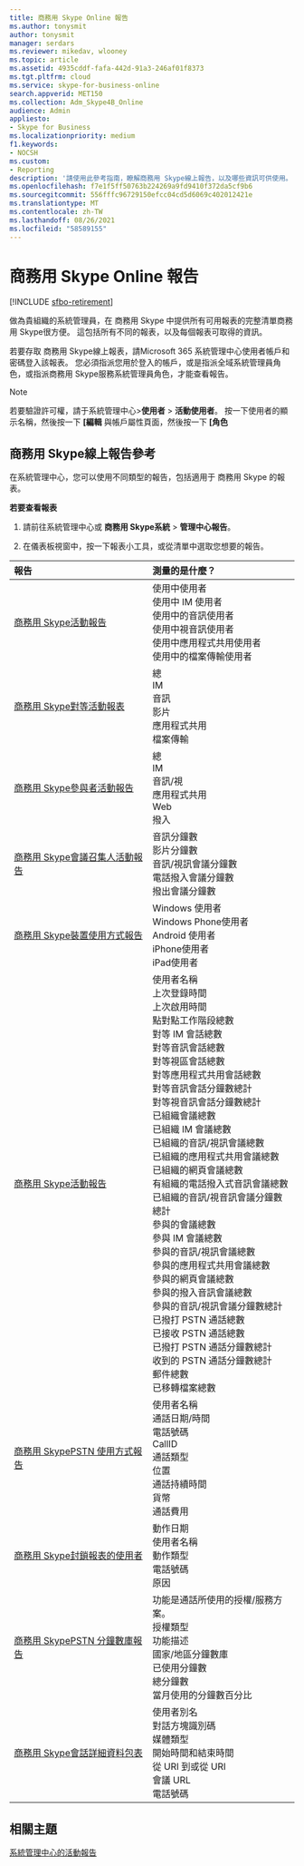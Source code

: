```yaml
---
title: 商務用 Skype Online 報告
ms.author: tonysmit
author: tonysmit
manager: serdars
ms.reviewer: mikedav, wlooney
ms.topic: article
ms.assetid: 4935cddf-fafa-442d-91a3-246af01f8373
ms.tgt.pltfrm: cloud
ms.service: skype-for-business-online
search.appverid: MET150
ms.collection: Adm_Skype4B_Online
audience: Admin
appliesto:
- Skype for Business
ms.localizationpriority: medium
f1.keywords:
- NOCSH
ms.custom:
- Reporting
description: '請使用此參考指南，瞭解商務用 Skype線上報告，以及哪些資訊可供使用。 '
ms.openlocfilehash: f7e1f5ff50763b224269a9fd9410f372da5cf9b6
ms.sourcegitcommit: 556fffc96729150efcc04cd5d6069c402012421e
ms.translationtype: MT
ms.contentlocale: zh-TW
ms.lasthandoff: 08/26/2021
ms.locfileid: "58589155"
---
```

# <a name="skype-for-business-online-reporting"></a>商務用 Skype Online 報告

[!INCLUDE [sfbo-retirement](../../Hub/includes/sfbo-retirement.md)]

做為貴組織的系統管理員，在 商務用 Skype 中提供所有可用報表的完整清單商務用 Skype很方便。 這包括所有不同的報表，以及每個報表可取得的資訊。
  
若要存取 商務用 Skype線上報表，請Microsoft 365 系統管理中心使用者帳戶和密碼登入該報表。 您必須指派您用於登入的帳戶，或是指派全域系統管理員角色，或指派商務用 Skype服務系統管理員角色，才能查看報告。
  
> [!NOTE]
> 若要驗證許可權，請于系統管理中心>**使用者**  >  **活動使用者**。 按一下使用者的顯示名稱，然後按一下 **[編輯** 與帳戶屬性頁面，然後按一下 **[角色**
  
## <a name="skype-for-business-online-reporting-reference"></a>商務用 Skype線上報告參考

在系統管理中心，您可以使用不同類型的報告，包括適用于 商務用 Skype 的報表。
  
 **若要查看報表**
  
1. 請前往系統管理中心或 **商務用 Skype系統**  >  **管理中心報告**。
    
2. 在儀表板視窗中，按一下報表小工具，或從清單中選取您想要的報告。
    
|**報告**|**測量的是什麼？**|
|:-----|:-----|
|[商務用 Skype活動報告](activity-report.md) <br/> | 使用中使用者 <br/>  使用中 IM 使用者 <br/>  使用中的音訊使用者 <br/>  使用中視音訊使用者 <br/>  使用中應用程式共用使用者 <br/>  使用中的檔案傳輸使用者 <br/> |
|[商務用 Skype對等活動報表](peer-to-peer-activity-report.md) <br/> | 總 <br/>  IM <br/>  音訊 <br/>  影片 <br/>  應用程式共用 <br/>  檔案傳輸 <br/> |
|[商務用 Skype參與者活動報告](conference-participant-activity-report.md) <br/> | 總 <br/>  IM <br/>  音訊/視 <br/>  應用程式共用 <br/>  Web <br/>  撥入 <br/> |
|[商務用 Skype會議召集人活動報告](conference-organizer-activity-report.md) <br/> | 音訊分鐘數 <br/>  影片分鐘數 <br/>  音訊/視訊會議分鐘數 <br/>  電話撥入會議分鐘數 <br/>  撥出會議分鐘數 <br/> |
|[商務用 Skype裝置使用方式報告](device-usage-report.md) <br/> | Windows 使用者 <br/>  Windows Phone使用者 <br/>  Android 使用者 <br/>  iPhone使用者 <br/>  iPad使用者 <br/> |
|[商務用 Skype活動報告](activity-report.md) <br/> | 使用者名稱 <br/>  上次登錄時間 <br/>  上次啟用時間 <br/>  點對點工作階段總數 <br/>  對等 IM 會話總數 <br/>  對等音訊會話總數 <br/>  對等視區會話總數 <br/>  對等應用程式共用會話總數 <br/>  對等音訊會話分鐘數總計 <br/>  對等視音訊會話分鐘數總計 <br/>  已組織會議總數 <br/>  已組織 IM 會議總數 <br/>  已組織的音訊/視訊會議總數 <br/>  已組織的應用程式共用會議總數 <br/>  已組織的網頁會議總數 <br/>  有組織的電話撥入式音訊會議總數 <br/>  已組織的音訊/視音訊會議分鐘數總計 <br/>  參與的會議總數 <br/>  參與 IM 會議總數 <br/>  參與的音訊/視訊會議總數 <br/>  參與的應用程式共用會議總數 <br/>  參與的網頁會議總數 <br/>  參與的撥入音訊會議總數 <br/>  參與的音訊/視訊會議分鐘數總計 <br/>  已撥打 PSTN 通話總數 <br/>  已接收 PSTN 通話總數 <br/>  已撥打 PSTN 通話分鐘數總計 <br/>  收到的 PSTN 通話分鐘數總計 <br/>  郵件總數 <br/>  已移轉檔案總數 <br/> |
|[商務用 SkypePSTN 使用方式報告](pstn-usage-report.md) <br/>  | 使用者名稱 <br/>  通話日期/時間 <br/>  電話號碼 <br/>  CallID <br/>  通話類型 <br/>  位置 <br/>  通話持續時間 <br/>  貨幣 <br/>  通話費用 <br/> |
|[商務用 Skype封鎖報表的使用者](users-blocked-report.md) <br/> | 動作日期 <br/>  使用者名稱 <br/>  動作類型 <br/>  電話號碼 <br/>  原因 <br/> |
|[商務用 SkypePSTN 分鐘數庫報告](pstn-minute-pools-report.md) <br/> | 功能是通話所使用的授權/服務方案。 <br/> 授權類型 <br/> 功能描述 <br/> 國家/地區分鐘數庫  <br/> 已使用分鐘數 <br/> 總分鐘數 <br/> 當月使用的分鐘數百分比 <br/> |
|[商務用 Skype會話詳細資料包表](session-details-report.md) <br/> | 使用者別名 <br/> 對話方塊識別碼  <br/> 媒體類型  <br/> 開始時間和結束時間 <br/> 從 URI 到或從 URI <br/> 會議 URL <br/> 電話號碼 <br/> |
 
## <a name="related-topics"></a>相關主題
[系統管理中心的活動報告](https://support.office.com/article/0d6dfb17-8582-4172-a9a9-aed798150263)

  
 
